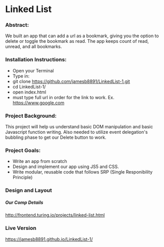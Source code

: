 # Linked List

### Abstract:

We built an app that can add a url as a bookmark, giving you the option to delete or toggle the bookmark as read. The app keeps count of read, unread, and all bookmarks.

### Installation Instructions:

  * Open your Terminal
  * Type in:
  * git clone https://github.com/jamesb8891/LinkedList-1.git
  * cd LinkedList-1/
  * open index.html
  * must type full url in order for the link to work.
  Ex. https://www.google.com

### Project Background:

This project will help us understand basic DOM manipulation and basic Javascript function writing. Also needed to utilize event delegation's bubbling phase to get our Delete button to work.

### Project Goals:

- Write an app from scratch
- Design and implement our app using JS5 and CSS.
- Write modular, reusable code that follows SRP (Single Responibility Principle)

### Design and Layout

##### Our Comp Details

http://frontend.turing.io/projects/linked-list.html

### Live Version

https://jamesb8891.github.io/LinkedList-1/
